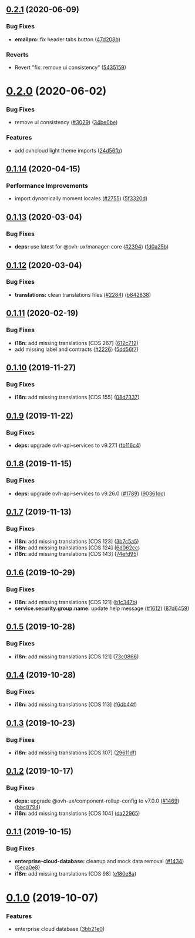 ## [0.2.1](https://github.com/ovh/manager/compare/@ovh-ux/manager-enterprise-cloud-database@0.2.0...@ovh-ux/manager-enterprise-cloud-database@0.2.1) (2020-06-09)


### Bug Fixes

* **emailpro:** fix header tabs button ([47d208b](https://github.com/ovh/manager/commit/47d208b44dcad2fedab44b6771d4da79a80dbfc9))


### Reverts

* Revert "fix: remove ui consistency" ([5435159](https://github.com/ovh/manager/commit/543515950323b10d054ba354ff0054c5a8a3d3d1))



# [0.2.0](https://github.com/ovh/manager/compare/@ovh-ux/manager-enterprise-cloud-database@0.1.14...@ovh-ux/manager-enterprise-cloud-database@0.2.0) (2020-06-02)


### Bug Fixes

* remove ui consistency ([#3029](https://github.com/ovh/manager/issues/3029)) ([34be0be](https://github.com/ovh/manager/commit/34be0bea216d575254017265d5650dace12ae582))


### Features

* add ovhcloud light theme imports ([24d56fb](https://github.com/ovh/manager/commit/24d56fb62a949e01de5f9929c0fe53239c889a59))



## [0.1.14](https://github.com/ovh/manager/compare/@ovh-ux/manager-enterprise-cloud-database@0.1.13...@ovh-ux/manager-enterprise-cloud-database@0.1.14) (2020-04-15)


### Performance Improvements

* import dynamically moment locales ([#2755](https://github.com/ovh/manager/issues/2755)) ([5f3320d](https://github.com/ovh/manager/commit/5f3320d92802a1f4a6d65baf60f74917b8e58f4a))



## [0.1.13](https://github.com/ovh/manager/compare/@ovh-ux/manager-enterprise-cloud-database@0.1.12...@ovh-ux/manager-enterprise-cloud-database@0.1.13) (2020-03-04)


### Bug Fixes

* **deps:** use latest for @ovh-ux/manager-core ([#2394](https://github.com/ovh/manager/issues/2394)) ([fd0a25b](https://github.com/ovh/manager/commit/fd0a25b11bd5119649daf3b1605bb56bf70f3ff9))



## [0.1.12](https://github.com/ovh/manager/compare/@ovh-ux/manager-enterprise-cloud-database@0.1.11...@ovh-ux/manager-enterprise-cloud-database@0.1.12) (2020-03-04)


### Bug Fixes

* **translations:** clean translations files ([#2284](https://github.com/ovh/manager/issues/2284)) ([b842838](https://github.com/ovh/manager/commit/b842838fc54abd206c512fc2372a4ce39127ad24))



## [0.1.11](https://github.com/ovh/manager/compare/@ovh-ux/manager-enterprise-cloud-database@0.1.10...@ovh-ux/manager-enterprise-cloud-database@0.1.11) (2020-02-19)


### Bug Fixes

* **i18n:** add missing translations [CDS 267] ([612c712](https://github.com/ovh/manager/commit/612c712e6b627cff42a854058d68a29ab7a4679e))
* add missing label and contracts ([#2226](https://github.com/ovh/manager/issues/2226)) ([5dd56f7](https://github.com/ovh/manager/commit/5dd56f7831b4b75f16f28750a923d328a6b1071b))



## [0.1.10](https://github.com/ovh/manager/compare/@ovh-ux/manager-enterprise-cloud-database@0.1.9...@ovh-ux/manager-enterprise-cloud-database@0.1.10) (2019-11-27)


### Bug Fixes

* **i18n:** add missing translations [CDS 155] ([08d7337](https://github.com/ovh/manager/commit/08d7337e17ffdf2992aa51074e345d7305bcabce))



## [0.1.9](https://github.com/ovh/manager/compare/@ovh-ux/manager-enterprise-cloud-database@0.1.8...@ovh-ux/manager-enterprise-cloud-database@0.1.9) (2019-11-22)


### Bug Fixes

* **deps:** upgrade ovh-api-services to v9.27.1 ([fb116c4](https://github.com/ovh/manager/commit/fb116c4a0e9085c71e8fe1266b818f3464e5bc94))



## [0.1.8](https://github.com/ovh/manager/compare/@ovh-ux/manager-enterprise-cloud-database@0.1.7...@ovh-ux/manager-enterprise-cloud-database@0.1.8) (2019-11-15)


### Bug Fixes

* **deps:** upgrade ovh-api-services to v9.26.0 ([#1789](https://github.com/ovh/manager/issues/1789)) ([90361dc](https://github.com/ovh/manager/commit/90361dc945014853db1cf4535e2d5b89b67efbea))



## [0.1.7](https://github.com/ovh/manager/compare/@ovh-ux/manager-enterprise-cloud-database@0.1.6...@ovh-ux/manager-enterprise-cloud-database@0.1.7) (2019-11-13)


### Bug Fixes

* **i18n:** add missing translations [CDS 123] ([3b7c5a5](https://github.com/ovh/manager/commit/3b7c5a5529a3e3c911e56ec29359e914d800ba91))
* **i18n:** add missing translations [CDS 124] ([6d062cc](https://github.com/ovh/manager/commit/6d062cc3f6c817b81546171abfeb553975dde4f3))
* **i18n:** add missing translations [CDS 143] ([74efd95](https://github.com/ovh/manager/commit/74efd9532bf7c7b7a1dc77903f973fe976a16033))



## [0.1.6](https://github.com/ovh/manager/compare/@ovh-ux/manager-enterprise-cloud-database@0.1.5...@ovh-ux/manager-enterprise-cloud-database@0.1.6) (2019-10-29)


### Bug Fixes

* **i18n:** add missing translations [CDS 121] ([b1c347b](https://github.com/ovh/manager/commit/b1c347b9f885f363398c95bbb423f334c4222f02))
* **service.security.group.name:** update help message ([#1612](https://github.com/ovh/manager/issues/1612)) ([87d6459](https://github.com/ovh/manager/commit/87d6459d6642aeeb22b95a65f2c339155ea7a3d3))



## [0.1.5](https://github.com/ovh/manager/compare/@ovh-ux/manager-enterprise-cloud-database@0.1.4...@ovh-ux/manager-enterprise-cloud-database@0.1.5) (2019-10-28)


### Bug Fixes

* **i18n:** add missing translations [CDS 121] ([73c0866](https://github.com/ovh/manager/commit/73c08668cab11274c1d5d6f19508568849c9c2b9))



## [0.1.4](https://github.com/ovh/manager/compare/@ovh-ux/manager-enterprise-cloud-database@0.1.3...@ovh-ux/manager-enterprise-cloud-database@0.1.4) (2019-10-28)


### Bug Fixes

* **i18n:** add missing translations [CDS 113] ([f6db44f](https://github.com/ovh/manager/commit/f6db44faf967c25ce71d85bed84a7d35b42845fa))



## [0.1.3](https://github.com/ovh-ux/manager/compare/@ovh-ux/manager-enterprise-cloud-database@0.1.2...@ovh-ux/manager-enterprise-cloud-database@0.1.3) (2019-10-23)


### Bug Fixes

* **i18n:** add missing translations [CDS 107] ([29611df](https://github.com/ovh-ux/manager/commit/29611dfcb7c7443f257f303d9abfd060b55cde60))



## [0.1.2](https://github.com/ovh-ux/manager/compare/@ovh-ux/manager-enterprise-cloud-database@0.1.1...@ovh-ux/manager-enterprise-cloud-database@0.1.2) (2019-10-17)


### Bug Fixes

* **deps:** upgrade @ovh-ux/component-rollup-config to v7.0.0 ([#1469](https://github.com/ovh-ux/manager/issues/1469)) ([bbc8794](https://github.com/ovh-ux/manager/commit/bbc8794))
* **i18n:** add missing translations [CDS 104] ([da22965](https://github.com/ovh-ux/manager/commit/da22965))



## [0.1.1](https://github.com/ovh-ux/manager/compare/@ovh-ux/manager-enterprise-cloud-database@0.1.0...@ovh-ux/manager-enterprise-cloud-database@0.1.1) (2019-10-15)


### Bug Fixes

* **enterprise-cloud-database:** cleanup and mock data removal ([#1434](https://github.com/ovh-ux/manager/issues/1434)) ([5eca0e8](https://github.com/ovh-ux/manager/commit/5eca0e8))
* **i18n:** add missing translations [CDS 98] ([e180e8a](https://github.com/ovh-ux/manager/commit/e180e8a))



# [0.1.0](https://github.com/ovh-ux/manager/compare/@ovh-ux/manager-enterprise-cloud-database@0.0.0...@ovh-ux/manager-enterprise-cloud-database@0.1.0) (2019-10-07)


### Features

* enterprise cloud database ([3bb21e0](https://github.com/ovh-ux/manager/commit/3bb21e0))




